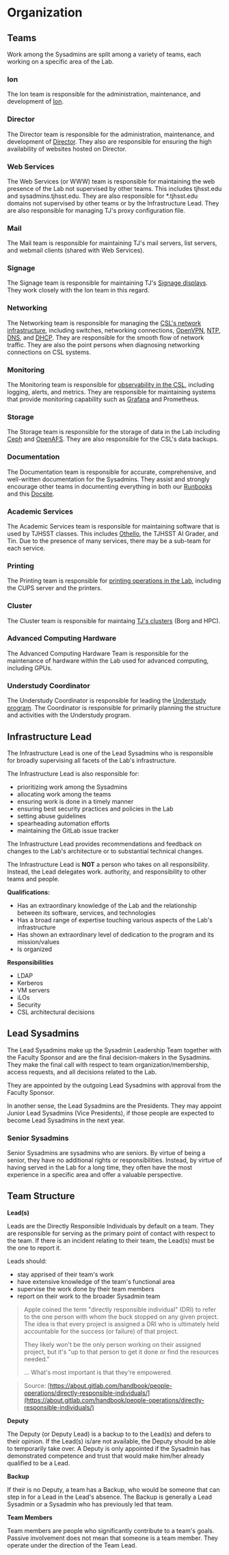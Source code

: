 # Organization

## Teams

Work among the Sysadmins are split among a variety of teams, each working on a specific area of the Lab.

### Ion

The Ion team is responsible for the administration, maintenance, and development of [Ion](../services/ion/).

### Director

The Director team is responsible for the administration, maintenance, and development of [Director](../services/director/).  They also are responsible for ensuring the high availability of websites hosted on Director.

### Web Services

The Web Services \(or WWW\) team is responsible for maintaining the web presence of the Lab not supervised by other teams.  This includes tjhsst.edu and sysadmins.tjhsst.edu.  They are also responsible for \*.tjhsst.edu domains not supervised by other teams or by the Infrastructure Lead.  They are also responsible for managing TJ's proxy configuration file.

### Mail

The Mail team is responsible for maintaining TJ's mail servers, list servers, and webmail clients \(shared with Web Services\).

### Signage

The Signage team is responsible for maintaining TJ's [Signage displays](../services/signage/).  They work closely with the Ion team in this regard.

### Networking

The Networking team is responsible for managing the [CSL's network infrastructure](../technologies/networking/), including switches, networking connections, [OpenVPN](../technologies/networking/openvpn.md), [NTP](../technologies/networking/ntp.md), [DNS](../technologies/networking/dns/), and [DHCP](../technologies/networking/dhcp.md).  They are responsible for the smooth flow of network traffic.  They are also the point persons when diagnosing networking connections on CSL systems.

### Monitoring

The Monitoring team is responsible for [observability in the CSL](../technologies/monitoring/), including logging, alerts, and metrics.  They are responsible for maintaining systems that provide monitoring capability such as [Grafana](../technologies/monitoring/grafana.md) and Prometheus.

### Storage

The Storage team is responsible for the storage of data in the Lab including [Ceph](../technologies/storage/ceph/) and [OpenAFS](../technologies/storage/afs/openafs.md).  They are also responsible for the CSL's data backups.

### Documentation

The Documentation team is responsible for accurate, comprehensive, and well-written documentation for the Sysadmins.  They assist and strongly encourage other teams in documenting everything in both our [Runbooks](documentation/#runbooks) and this [Docsite](documentation/).

### Academic Services

The Academic Services team is responsible for maintaining software that is used by TJHSST classes.  This includes [Othello](../services/othello/), the TJHSST AI Grader, and Tin.  Due to the presence of many services, there may be a sub-team for each service.

### Printing

The Printing team is responsible for [printing operations in the Lab](../services/printing/), including the CUPS server and the printers.

### Cluster

The Cluster team is responsible for maintaing [TJ's clusters](../services/cluster/) \(Borg and HPC\).

### Advanced Computing Hardware

The Advanced Computing Hardware Team is responsible for the maintenance of hardware within the Lab used for advanced computing, including GPUs.

### Understudy Coordinator

The Understudy Coordinator is responsible for leading the [Understudy program](understudies.md).  The Coordinator is responsible for primarily planning the structure and activities with the Understudy program.

## Infrastructure Lead

The Infrastructure Lead is one of the Lead Sysadmins who is responsible for broadly supervising all facets of the Lab's infrastructure.

The Infrastructure Lead is also responsible for:

* prioritizing work among the Sysadmins
* allocating work among the teams
* ensuring work is done in a timely manner
* ensuring best security practices and policies in the Lab
* setting abuse guidelines
* spearheading automation efforts
* maintaining the GitLab issue tracker 

The Infrastructure Lead provides recommendations and feedback on changes to the Lab's architecture or to substantial technical changes.

The Infrastructure Lead is **NOT** a person who takes on all responsibility.  Instead, the Lead delegates work. authority, and responsibility to other teams and people.

**Qualifications:**

* Has an extraordinary knowledge of the Lab and the relationship between its software, services, and technologies
* Has a broad range of expertise touching various aspects of the Lab's infrastructure
* Has shown an extraordinary level of dedication to the program and its mission/values
* Is organized

**Responsibilities**

* LDAP
* Kerberos
* VM servers
* iLOs
* Security
* CSL architectural decisions

## Lead Sysadmins

The Lead Sysadmins make up the Sysadmin Leadership Team together with the Faculty Sponsor and are the final decision-makers in the Sysadmins.  They make the final call with respect to team organization/membership, access requests, and all decisions related to the Lab.

They are appointed by the outgoing Lead Sysadmins with approval from the Faculty Sponsor.  

In another sense, the Lead Sysadmins are the Presidents.  They may appoint Junior Lead Sysadmins \(Vice Presidents\), if those people are expected to become Lead Sysadmins in the next year.

### Senior Sysadmins

Senior Sysadmins are sysadmins who are seniors.  By virtue of being a senior, they have no additional rights or responsibilities. Instead, by virtue of having served in the Lab for a long time, they often have the most experience in a specific area and offer a valuable perspective.

## Team Structure

**Lead\(s\)**

Leads are the Directly Responsible Individuals by default on a team.  They are responsible for serving as the primary point of contact with respect to the team.  If there is an incident relating to their team, the Lead\(s\) must be the one to report it.

Leads should:

* stay apprised of their team's work
* have extensive knowledge of the team's functional area
* supervise the work done by their team members
* report on their work to the broader Sysadmin team

> Apple coined the term "directly responsible individual" \(DRI\) to refer to the one person with whom the buck stopped on any given project. The idea is that every project is assigned a DRI who is ultimately held accountable for the success \(or failure\) of that project.
>
> They likely won't be the only person working on their assigned project, but it's "up to that person to get it done or find the resources needed."
>
> ... What's most important is that they're empowered.

> Source: [https://about.gitlab.com/handbook/people-operations/directly-responsible-individuals/](https://about.gitlab.com/handbook/people-operations/directly-responsible-individuals/)

**Deputy**

The Deputy \(or Deputy Lead\) is a backup to to the Lead\(s\) and defers to their opinion.  If the Lead\(s\) is/are not available, the Deputy should be able to temporarily take over.  A Deputy is only appointed if the Sysadmin has demonstrated competence and trust that would make him/her already qualified to be a Lead.

**Backup**

If their is no Deputy, a team has a Backup, who would be someone that can step in for a Lead in the Lead's absence.  The Backup is generally a Lead Sysadmin or a Sysadmin who has previously led that team.

**Team Members**

Team members are people who significantly contribute to a team's goals.  Passive involvement does not mean that someone is a team member.  They operate under the direction of the Team Lead.

